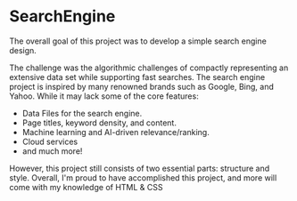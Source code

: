 # SearchEngine
The overall goal of this project was to develop a simple search engine design. 

The challenge was the algorithmic challenges of compactly representing an extensive data set while supporting fast searches. The search engine project is inspired by many renowned brands such as Google, Bing, and Yahoo.
While it may lack some of the core features:
<ul>
  <li>Data Files for the search engine.</li>
  <li>Page titles, keyword density, and content.</li>
  <li>Machine learning and AI-driven relevance/ranking.</li>
  <li>Cloud services</li>
  <li>and much more!</li>
</ul>


However, this project still consists of two essential parts: structure and style.
Overall, I'm proud to have accomplished this project, and more will come with my knowledge of HTML & CSS
